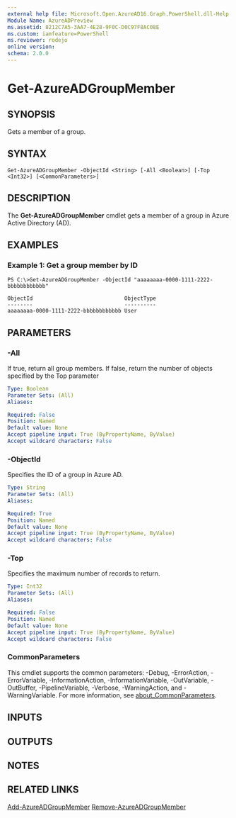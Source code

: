 ```yaml
---
external help file: Microsoft.Open.AzureAD16.Graph.PowerShell.dll-Help.xml
Module Name: AzureADPreview
ms.assetid: 8212C7A5-3AA7-4E28-9F0C-D0C97F8AC08E
ms.custom: iamfeature=PowerShell
ms.reviewer: rodejo
online version:
schema: 2.0.0
---
```


# Get-AzureADGroupMember

## SYNOPSIS
Gets a member of a group.

## SYNTAX

```
Get-AzureADGroupMember -ObjectId <String> [-All <Boolean>] [-Top <Int32>] [<CommonParameters>]
```

## DESCRIPTION
The **Get-AzureADGroupMember** cmdlet gets a member of a group in Azure Active Directory (AD).

## EXAMPLES

### Example 1: Get a group member by ID
```
PS C:\>Get-AzureADGroupMember -ObjectId "aaaaaaaa-0000-1111-2222-bbbbbbbbbbbb"

ObjectId                             ObjectType
--------                             ----------
aaaaaaaa-0000-1111-2222-bbbbbbbbbbbb User
```

## PARAMETERS

### -All
If true, return all group members. If false, return the number of objects specified by the Top parameter

```yaml
Type: Boolean
Parameter Sets: (All)
Aliases:

Required: False
Position: Named
Default value: None
Accept pipeline input: True (ByPropertyName, ByValue)
Accept wildcard characters: False
```

### -ObjectId
Specifies the ID of a group in Azure AD.

```yaml
Type: String
Parameter Sets: (All)
Aliases:

Required: True
Position: Named
Default value: None
Accept pipeline input: True (ByPropertyName, ByValue)
Accept wildcard characters: False
```

### -Top
Specifies the maximum number of records to return.

```yaml
Type: Int32
Parameter Sets: (All)
Aliases:

Required: False
Position: Named
Default value: None
Accept pipeline input: True (ByPropertyName, ByValue)
Accept wildcard characters: False
```

### CommonParameters
This cmdlet supports the common parameters: -Debug, -ErrorAction, -ErrorVariable, -InformationAction, -InformationVariable, -OutVariable, -OutBuffer, -PipelineVariable, -Verbose, -WarningAction, and -WarningVariable. For more information, see [about_CommonParameters](http://go.microsoft.com/fwlink/?LinkID=113216).

## INPUTS

## OUTPUTS

## NOTES

## RELATED LINKS

[Add-AzureADGroupMember](./Add-AzureADGroupMember.md)
[Remove-AzureADGroupMember](./Remove-AzureADGroupMember.md)
